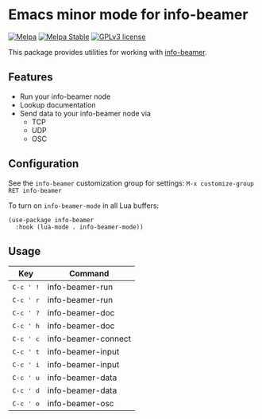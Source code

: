 # Emacs minor mode for info-beamer

[![Melpa](https://melpa.org/packages/info-beamer-badge.svg)](https://melpa.org/#/info-beamer)
[![Melpa Stable](https://stable.melpa.org/packages/info-beamer-badge.svg)](https://stable.melpa.org/#/info-beamer)
[![GPLv3 license](https://img.shields.io/badge/License-GPLv3-blue.svg)](http://perso.crans.org/besson/LICENSE.html)

This package provides utilities for working with [info-beamer](https://info-beamer.com/opensource).

## Features

* Run your info-beamer node
* Lookup documentation
* Send data to your info-beamer node via
  - TCP
  - UDP
  - OSC

## Configuration

See the `info-beamer` customization group for settings:
`M-x customize-group RET info-beamer`

To turn on `info-beamer-mode` in all Lua buffers:

``` emacs-lisp
(use-package info-beamer
  :hook (lua-mode . info-beamer-mode))
```

## Usage

| Key                | Command             |
|--------------------|---------------------|
| <kbd>C-c ' !</kbd> | info-beamer-run     |
| <kbd>C-c ' r</kbd> | info-beamer-run     |
| <kbd>C-c ' ?</kbd> | info-beamer-doc     |
| <kbd>C-c ' h</kbd> | info-beamer-doc     |
| <kbd>C-c ' c</kbd> | info-beamer-connect |
| <kbd>C-c ' t</kbd> | info-beamer-input   |
| <kbd>C-c ' i</kbd> | info-beamer-input   |
| <kbd>C-c ' u</kbd> | info-beamer-data    |
| <kbd>C-c ' d</kbd> | info-beamer-data    |
| <kbd>C-c ' o</kbd> | info-beamer-osc     |
